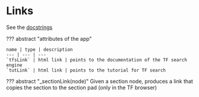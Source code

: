 # Links

See the [docstrings](../apidocs/html/tf/applib/highlight.html)

??? abstract "attributes of the app"

    name | type | description
    --- | --- | ---
    `tfsLink` | html link | points to the documentation of the TF search engine
    `tutLink` | html link | points to the tutorial for TF search

??? abstract "\_sectionLink(node)"
    Given a section node, produces a link that copies the section
    to the section pad (only in the TF browser)


